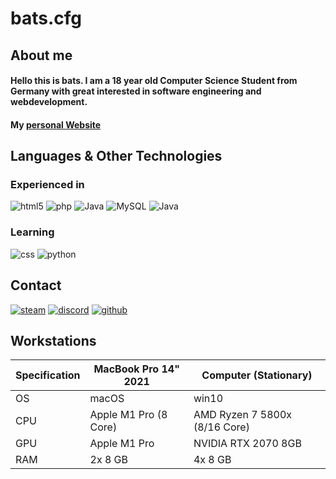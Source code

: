 # bats.cfg

## About me 
#### Hello this is bats. I am a 18 year old Computer Science Student from Germany with great interested in software engineering and webdevelopment. 
#### My [personal Website](https://bats.li)

## Languages & Other Technologies
### Experienced in
![html5](https://img.shields.io/badge/HTML5-E34F26?style=for-the-badge&logo=html5&logoColor=white)
![php](https://img.shields.io/badge/PHP-777BB4?style=for-the-badge&logo=php&logoColor=white)
![Java](https://img.shields.io/badge/javascript-%23ED8B00.svg?style=for-the-badge&logo=java&logoColor=white)
![MySQL](https://img.shields.io/badge/mysql-%2300f.svg?style=for-the-badge&logo=mysql&logoColor=white)
![Java](https://img.shields.io/badge/java-%23ED8B00.svg?style=for-the-badge&logo=java&logoColor=white)

### Learning
![css](https://img.shields.io/badge/CSS3-1572B6?style=for-the-badge&logo=css3&logoColor=white)
![python](https://img.shields.io/badge/Python-FFD43B?style=for-the-badge&logo=python&logoColor=blue)
 
 ## Contact
[![steam](https://img.shields.io/badge/Steam-000000?style=for-the-badge&logo=steam&logoColor=white)](https://steamcommunity.com/id/batscs/)
[![discord](https://img.shields.io/badge/Discord-5865F2?style=for-the-badge&logo=discord&logoColor=white)](https://discord.com/users/170264645397905408/)
[![github](https://img.shields.io/badge/GitHub-100000?style=for-the-badge&logo=github&logoColor=white)](https://github.com/batscs)

## Workstations

| Specification | MacBook Pro 14" 2021 | Computer (Stationary) |
| ------------- | --------------- | --------------------- |
| OS | macOS | win10 |
| CPU | Apple M1 Pro (8 Core) | AMD Ryzen 7 5800x (8/16 Core) |
| GPU | Apple M1 Pro | NVIDIA RTX 2070 8GB |
| RAM | 2x 8 GB | 4x 8 GB |


